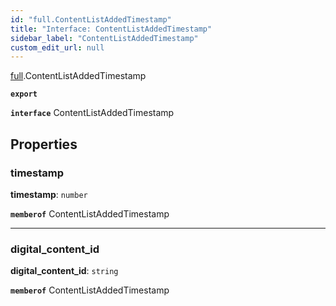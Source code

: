 ```yaml
---
id: "full.ContentListAddedTimestamp"
title: "Interface: ContentListAddedTimestamp"
sidebar_label: "ContentListAddedTimestamp"
custom_edit_url: null
---
```


[full](../namespaces/full.md).ContentListAddedTimestamp

**`export`**

**`interface`** ContentListAddedTimestamp

## Properties

### timestamp

 **timestamp**: `number`

**`memberof`** ContentListAddedTimestamp

___

### digital_content\_id

 **digital_content\_id**: `string`

**`memberof`** ContentListAddedTimestamp
